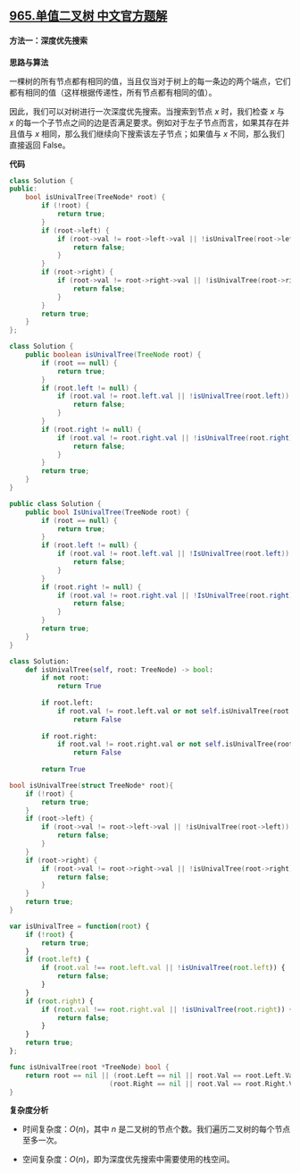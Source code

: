 ## [965.单值二叉树 中文官方题解](https://leetcode.cn/problems/univalued-binary-tree/solutions/100000/dan-zhi-er-cha-shu-by-leetcode-solution-15bn)

#### 方法一：深度优先搜索

**思路与算法**

一棵树的所有节点都有相同的值，当且仅当对于树上的每一条边的两个端点，它们都有相同的值（这样根据传递性，所有节点都有相同的值）。

因此，我们可以对树进行一次深度优先搜索。当搜索到节点 $x$ 时，我们检查 $x$ 与 $x$ 的每一个子节点之间的边是否满足要求。例如对于左子节点而言，如果其存在并且值与 $x$ 相同，那么我们继续向下搜索该左子节点；如果值与 $x$ 不同，那么我们直接返回 $\text{False}$。

**代码**

```C++ [sol1-C++]
class Solution {
public:
    bool isUnivalTree(TreeNode* root) {
        if (!root) {
            return true;
        }
        if (root->left) {
            if (root->val != root->left->val || !isUnivalTree(root->left)) {
                return false;
            }
        }
        if (root->right) {
            if (root->val != root->right->val || !isUnivalTree(root->right)) {
                return false;
            }
        }
        return true;
    }
};
```

```Java [sol1-Java]
class Solution {
    public boolean isUnivalTree(TreeNode root) {
        if (root == null) {
            return true;
        }
        if (root.left != null) {
            if (root.val != root.left.val || !isUnivalTree(root.left)) {
                return false;
            }
        }
        if (root.right != null) {
            if (root.val != root.right.val || !isUnivalTree(root.right)) {
                return false;
            }
        }
        return true;
    }
}
```

```C# [sol1-C#]
public class Solution {
    public bool IsUnivalTree(TreeNode root) {
        if (root == null) {
            return true;
        }
        if (root.left != null) {
            if (root.val != root.left.val || !IsUnivalTree(root.left)) {
                return false;
            }
        }
        if (root.right != null) {
            if (root.val != root.right.val || !IsUnivalTree(root.right)) {
                return false;
            }
        }
        return true;
    }
}
```

```Python [sol1-Python3]
class Solution:
    def isUnivalTree(self, root: TreeNode) -> bool:
        if not root:
            return True
        
        if root.left:
            if root.val != root.left.val or not self.isUnivalTree(root.left):
                return False
        
        if root.right:
            if root.val != root.right.val or not self.isUnivalTree(root.right):
                return False
        
        return True
```

```C [sol1-C]
bool isUnivalTree(struct TreeNode* root){
    if (!root) {
        return true;
    }
    if (root->left) {
        if (root->val != root->left->val || !isUnivalTree(root->left)) {
            return false;
        }
    }
    if (root->right) {
        if (root->val != root->right->val || !isUnivalTree(root->right)) {
            return false;
        }
    }
    return true;
}
```

```JavaScript [sol1-JavaScript]
var isUnivalTree = function(root) {
    if (!root) {
        return true;
    }
    if (root.left) {
        if (root.val !== root.left.val || !isUnivalTree(root.left)) {
            return false;
        }
    }
    if (root.right) {
        if (root.val !== root.right.val || !isUnivalTree(root.right)) {
            return false;
        }
    }
    return true;
};
```

```go [sol1-Golang]
func isUnivalTree(root *TreeNode) bool {
    return root == nil || (root.Left == nil || root.Val == root.Left.Val && isUnivalTree(root.Left)) &&
                         (root.Right == nil || root.Val == root.Right.Val && isUnivalTree(root.Right))
}
```

**复杂度分析**

- 时间复杂度：$O(n)$，其中 $n$ 是二叉树的节点个数。我们遍历二叉树的每个节点至多一次。

- 空间复杂度：$O(n)$，即为深度优先搜索中需要使用的栈空间。